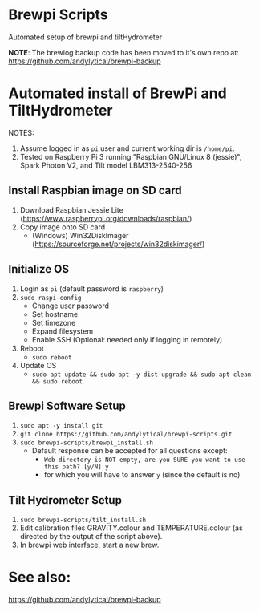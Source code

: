# Brewpi Scripts
Automated setup of brewpi and tiltHydrometer

**NOTE**: The brewlog backup code has been moved to it's own repo at: https://github.com/andylytical/brewpi-backup

# Automated install of BrewPi and TiltHydrometer

NOTES:

1. Assume logged in as `pi` user and current working dir is `/home/pi`.
2. Tested on Raspberry Pi 3 running "Raspbian GNU/Linux 8 (jessie)", Spark
   Photon V2, and Tilt model LBM313-2540-256

## Install Raspbian image on SD card
1. Download Raspbian Jessie Lite (https://www.raspberrypi.org/downloads/raspbian/)
1. Copy image onto SD card
   * (Windows) Win32DiskImager (https://sourceforge.net/projects/win32diskimager/)

## Initialize OS
1. Login as `pi` (default password is `raspberry`)
1. `sudo raspi-config`
   * Change user password
   * Set hostname
   * Set timezone
   * Expand filesystem
   * Enable SSH (Optional: needed only if logging in remotely)
1. Reboot
   * `sudo reboot`
1. Update OS
   * ```sudo apt update && sudo apt -y dist-upgrade && sudo apt clean && sudo reboot```

## Brewpi Software Setup
1. ```sudo apt -y install git```
1. ```git clone https://github.com/andylytical/brewpi-scripts.git```
1. ```sudo brewpi-scripts/brewpi_install.sh```
   * Default response can be accepted for all questions except:
      * `Web directory is NOT empty, are you SURE you want to use this path? [y/N] y`
      * for which you will have to answer `y` (since the default is no)

## Tilt Hydrometer Setup
1. ```sudo brewpi-scripts/tilt_install.sh```
1. Edit calibration files GRAVITY.colour and TEMPERATURE.colour (as directed by
   the output of the script above).
1. In brewpi web interface, start a new brew.

# See also:
https://github.com/andylytical/brewpi-backup

